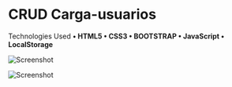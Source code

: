 # CRUD Carga-usuarios

Technologies Used
<b>• HTML5
• CSS3
• BOOTSTRAP
• JavaScript
• LocalStorage</b>


![Screenshot](https://i.imgur.com/7yUpabM.png)

![Screenshot](https://i.imgur.com/d8LFiLM.png)

